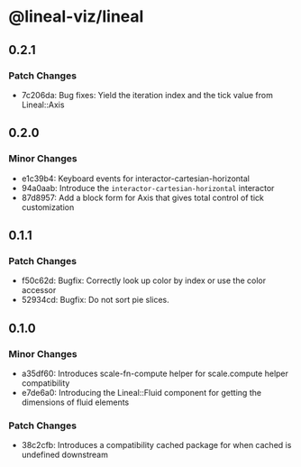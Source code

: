 # @lineal-viz/lineal

## 0.2.1

### Patch Changes

- 7c206da: Bug fixes: Yield the iteration index and the tick value from Lineal::Axis

## 0.2.0

### Minor Changes

- e1c39b4: Keyboard events for interactor-cartesian-horizontal
- 94a0aab: Introduce the `interactor-cartesian-horizontal` interactor
- 87d8957: Add a block form for Axis that gives total control of tick customization

## 0.1.1

### Patch Changes

- f50c62d: Bugfix: Correctly look up color by index or use the color accessor
- 52934cd: Bugfix: Do not sort pie slices.

## 0.1.0

### Minor Changes

- a35df60: Introduces scale-fn-compute helper for scale.compute helper compatibility
- e7de6a0: Introducing the Lineal::Fluid component for getting the dimensions of fluid elements

### Patch Changes

- 38c2cfb: Introduces a compatibility cached package for when cached is undefined downstream
